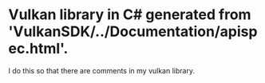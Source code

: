 ﻿# Vulkan library in C# generated from  'VulkanSDK/../Documentation/apispec.html'.
I do this so that there are comments in my vulkan library.  
